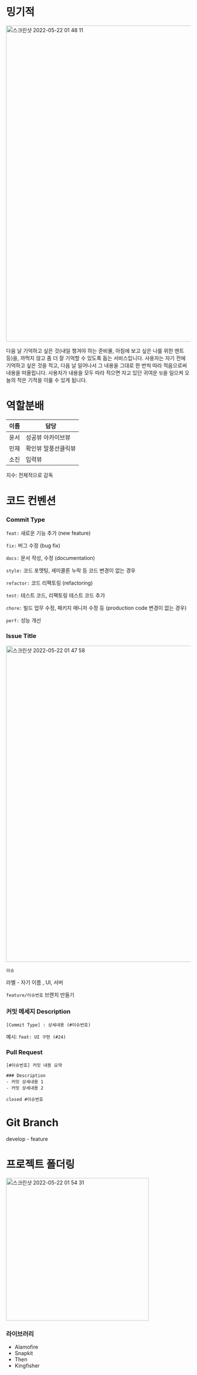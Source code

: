 # 밍기적
<img width="862" alt="스크린샷 2022-05-22 01 48 11" src="https://user-images.githubusercontent.com/72497599/169661384-18449cc4-7daf-422c-a1fd-612d82c6544c.png">


다음 날 기억하고 싶은 것(내일 챙겨야 하는 준비물, 아침에 보고 싶은 나를 위한 멘트 등)을, 까먹지 않고 좀 더 잘 기억할 수 있도록 돕는 서비스입니다. 사용자는 자기 전에 기억하고 싶은 것을 적고, 다음 날 일어나서 그 내용을 그대로 한 번씩 따라 적음으로써 내용을 떠올립니다. 사용자가 내용을 모두 따라 적으면 자고 있던 귀여운 `밍`을 일으켜 오늘의 작은 기적을 이룰 수 있게 됩니다.

# 역할분배
| 이름 | 담당 |
| --- | --- |
| 윤서 | 성공뷰 아카이브뷰 |
| 민재 | 확인뷰 말풍선클릭뷰 |
| 소진 | 입력뷰 |

지수: 전체적으로 감독

# 코드 컨벤션

### **Commit Type**

`feat:` 새로운 기능 추가 (new feature)

`fix:` 버그 수정 (bug fix)

`docs:` 문서 작성, 수정 (documentation)

`style:` 코드 포맷팅, 세미콜론 누락 등 코드 변경이 없는 경우

`refactor:` 코드 리팩토링 (refactoring)

`test:` 테스트 코드, 리팩토링 테스트 코드 추가

`chore:` 빌드 업무 수정, 패키지 매니저 수정 등 (production code 변경이 없는 경우)

`perf:` 성능 개선

### **Issue Title**
<img width="862" alt="스크린샷 2022-05-22 01 47 58" src="https://user-images.githubusercontent.com/72497599/169661368-3a5f49a5-97c2-4468-9022-20c294e3a73d.png">

`이슈`

라벨 - 자기 이름 , UI, 서버

`feature/이슈번호` 브랜치 만들기

### **커밋 메세지 Description**

```
[Commit Type] : 상세내용 (#이슈번호)
```

예시: `feat: UI 구현 (#24)`

### **Pull Request**

`[#이슈번호] 커밋 내용 요약`

```
### Description
- 커밋 상세내용 1
- 커밋 상세내용 2

closed #이슈번호
```

# Git Branch
develop - feature

# 프로젝트 폴더링
<img width="389" alt="스크린샷 2022-05-22 01 54 31" src="https://user-images.githubusercontent.com/72497599/169661548-88c3c1f1-3375-4d0c-920f-94997324e4c7.png">

### 라이브러리
- Alamofire
- Snapkit
- Then
- Kingfisher
